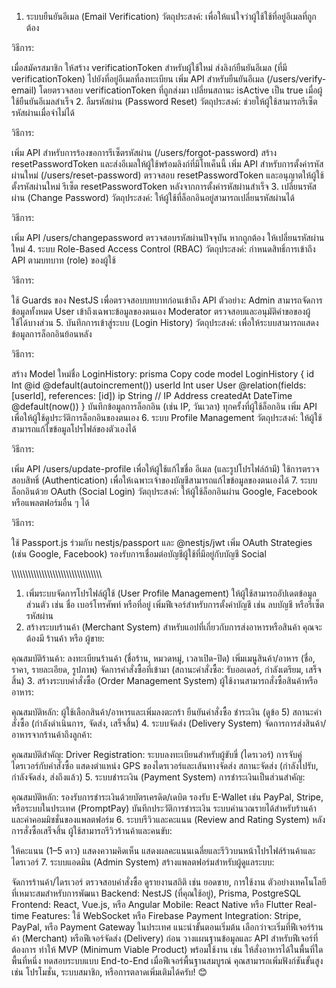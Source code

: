 1. ระบบยืนยันอีเมล (Email Verification)
วัตถุประสงค์: เพื่อให้แน่ใจว่าผู้ใช้ใช้ที่อยู่อีเมลที่ถูกต้อง

วิธีการ:

เมื่อสมัครสมาชิก ให้สร้าง verificationToken สำหรับผู้ใช้ใหม่
ส่งลิงก์ยืนยันอีเมล (ที่มี verificationToken) ไปยังที่อยู่อีเมลที่ลงทะเบียน
เพิ่ม API สำหรับยืนยันอีเมล (/users/verify-email) โดยตรวจสอบ verificationToken ที่ถูกส่งมา
เปลี่ยนสถานะ isActive เป็น true เมื่อผู้ใช้ยืนยันอีเมลสำเร็จ
2. ลืมรหัสผ่าน (Password Reset)
วัตถุประสงค์: ช่วยให้ผู้ใช้สามารถรีเซ็ตรหัสผ่านเมื่อจำไม่ได้

วิธีการ:

เพิ่ม API สำหรับการร้องขอการรีเซ็ตรหัสผ่าน (/users/forgot-password)
สร้าง resetPasswordToken และส่งอีเมลให้ผู้ใช้พร้อมลิงก์ที่มีโทเค็นนี้
เพิ่ม API สำหรับการตั้งค่ารหัสผ่านใหม่ (/users/reset-password)
ตรวจสอบ resetPasswordToken และอนุญาตให้ผู้ใช้ตั้งรหัสผ่านใหม่
รีเซ็ต resetPasswordToken หลังจากการตั้งค่ารหัสผ่านสำเร็จ
3. เปลี่ยนรหัสผ่าน (Change Password)
วัตถุประสงค์: ให้ผู้ใช้ที่ล็อกอินอยู่สามารถเปลี่ยนรหัสผ่านได้

วิธีการ:

เพิ่ม API /users/changepassword
ตรวจสอบรหัสผ่านปัจจุบัน
หากถูกต้อง ให้เปลี่ยนรหัสผ่านใหม่
4. ระบบ Role-Based Access Control (RBAC)
วัตถุประสงค์: กำหนดสิทธิ์การเข้าถึง API ตามบทบาท (role) ของผู้ใช้

วิธีการ:

ใช้ Guards ของ NestJS เพื่อตรวจสอบบทบาทก่อนเข้าถึง API
ตัวอย่าง:
Admin สามารถจัดการข้อมูลทั้งหมด
User เข้าถึงเฉพาะข้อมูลของตนเอง
Moderator ตรวจสอบและอนุมัติคำขอของผู้ใช้ได้บางส่วน
5. บันทึกการเข้าสู่ระบบ (Login History)
วัตถุประสงค์: เพื่อให้ระบบสามารถแสดงข้อมูลการล็อกอินย้อนหลัง

วิธีการ:

สร้าง Model ใหม่ชื่อ LoginHistory:
prisma
Copy code
model LoginHistory {
  id        Int      @id @default(autoincrement())
  userId    Int
  user      User     @relation(fields: [userId], references: [id])
  ip        String   // IP Address
  createdAt DateTime @default(now())
}
บันทึกข้อมูลการล็อกอิน (เช่น IP, วันเวลา) ทุกครั้งที่ผู้ใช้ล็อกอิน
เพิ่ม API เพื่อให้ผู้ใช้ดูประวัติการล็อกอินของตนเอง
6. ระบบ Profile Management
วัตถุประสงค์: ให้ผู้ใช้สามารถแก้ไขข้อมูลโปรไฟล์ของตัวเองได้

วิธีการ:

เพิ่ม API /users/update-profile เพื่อให้ผู้ใช้แก้ไขชื่อ อีเมล (และรูปโปรไฟล์ถ้ามี)
ใช้การตรวจสอบสิทธิ์ (Authentication) เพื่อให้เฉพาะเจ้าของบัญชีสามารถแก้ไขข้อมูลของตนเองได้
7. ระบบล็อกอินด้วย OAuth (Social Login)
วัตถุประสงค์: ให้ผู้ใช้ล็อกอินผ่าน Google, Facebook หรือแพลตฟอร์มอื่น ๆ ได้

วิธีการ:

ใช้ Passport.js ร่วมกับ nestjs/passport และ @nestjs/jwt
เพิ่ม OAuth Strategies (เช่น Google, Facebook)
รองรับการเชื่อมต่อบัญชีผู้ใช้ที่มีอยู่กับบัญชี Social



\\\\\\\\\\\\\\\\\\\\\\\\\\\\\\\\\\\\\\\\\\\\\\\\\\\\\\\\\\\\\\\\\\

1. เพิ่มระบบจัดการโปรไฟล์ผู้ใช้ (User Profile Management)
ให้ผู้ใช้สามารถอัปเดตข้อมูลส่วนตัว เช่น ชื่อ เบอร์โทรศัพท์ หรือที่อยู่
เพิ่มฟีเจอร์สำหรับการตั้งค่าบัญชี เช่น ลบบัญชี หรือรีเซ็ตรหัสผ่าน
2. สร้างระบบร้านค้า (Merchant System)
สำหรับแอปที่เกี่ยวกับการส่งอาหารหรือสินค้า คุณจะต้องมี ร้านค้า หรือ ผู้ขาย:

คุณสมบัติร้านค้า:
ลงทะเบียนร้านค้า (ชื่อร้าน, หมวดหมู่, เวลาเปิด-ปิด)
เพิ่มเมนูสินค้า/อาหาร (ชื่อ, ราคา, รายละเอียด, รูปภาพ)
จัดการคำสั่งซื้อที่เข้ามา (สถานะคำสั่งซื้อ: รับออเดอร์, กำลังเตรียม, เสร็จสิ้น)
3. สร้างระบบคำสั่งซื้อ (Order Management System)
ผู้ใช้งานสามารถสั่งซื้อสินค้าหรืออาหาร:

คุณสมบัติหลัก:
ผู้ใช้เลือกสินค้า/อาหารและเพิ่มลงตะกร้า
ยืนยันคำสั่งซื้อ
ชำระเงิน (ดูข้อ 5)
สถานะคำสั่งซื้อ (กำลังดำเนินการ, จัดส่ง, เสร็จสิ้น)
4. ระบบจัดส่ง (Delivery System)
จัดการการส่งสินค้า/อาหารจากร้านค้าถึงลูกค้า:

คุณสมบัติสำคัญ:
Driver Registration: ระบบลงทะเบียนสำหรับผู้ขับขี่ (ไดรเวอร์)
การจับคู่ไดรเวอร์กับคำสั่งซื้อ
แสดงตำแหน่ง GPS ของไดรเวอร์และเส้นทางจัดส่ง
สถานะจัดส่ง (กำลังไปรับ, กำลังจัดส่ง, ส่งถึงแล้ว)
5. ระบบชำระเงิน (Payment System)
การชำระเงินเป็นส่วนสำคัญ:

คุณสมบัติหลัก:
รองรับการชำระเงินด้วยบัตรเครดิต/เดบิต
รองรับ E-Wallet เช่น PayPal, Stripe, หรือระบบในประเทศ (PromptPay)
บันทึกประวัติการชำระเงิน
ระบบคำนวณรายได้สำหรับร้านค้าและค่าคอมมิชชั่นของแพลตฟอร์ม
6. ระบบรีวิวและคะแนน (Review and Rating System)
หลังการสั่งซื้อเสร็จสิ้น ผู้ใช้สามารถรีวิวร้านค้าและคนขับ:

ให้คะแนน (1–5 ดาว)
แสดงความคิดเห็น
แสดงผลคะแนนเฉลี่ยและรีวิวบนหน้าโปรไฟล์ร้านค้าและไดรเวอร์
7. ระบบแอดมิน (Admin System)
สร้างแพลตฟอร์มสำหรับผู้ดูแลระบบ:

จัดการร้านค้า/ไดรเวอร์
ตรวจสอบคำสั่งซื้อ
ดูรายงานสถิติ เช่น ยอดขาย, การใช้งาน
ตัวอย่างเทคโนโลยีที่เหมาะสมสำหรับการพัฒนา
Backend: NestJS (ที่คุณใช้อยู่), Prisma, PostgreSQL
Frontend: React, Vue.js, หรือ Angular
Mobile: React Native หรือ Flutter
Real-time Features: ใช้ WebSocket หรือ Firebase
Payment Integration: Stripe, PayPal, หรือ Payment Gateway ในประเทศ
แนะนำขั้นตอนเริ่มต้น
เลือกว่าจะเริ่มที่ฟีเจอร์ร้านค้า (Merchant) หรือฟีเจอร์จัดส่ง (Delivery) ก่อน
วางแผนฐานข้อมูลและ API สำหรับฟีเจอร์ที่ต้องการ
ทำให้ MVP (Minimum Viable Product) พร้อมใช้งาน เช่น ให้สั่งอาหารได้ในพื้นที่ใดพื้นที่หนึ่ง
ทดสอบระบบแบบ End-to-End
เมื่อฟีเจอร์พื้นฐานสมบูรณ์ คุณสามารถเพิ่มฟังก์ชันขั้นสูง เช่น โปรโมชั่น, ระบบสมาชิก, หรือการตลาดเพิ่มเติมได้ครับ! 😊